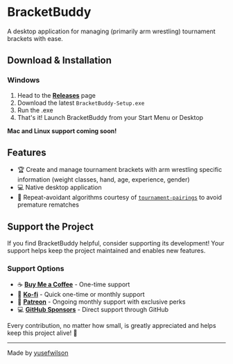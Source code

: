 # BracketBuddy

A desktop application for managing (primarily arm wrestling) tournament brackets with ease.

## Download & Installation

### Windows
1. Head to the [**Releases**](../../releases) page
2. Download the latest `BracketBuddy-Setup.exe`
3. Run the .exe
4. That's it! Launch BracketBuddy from your Start Menu or Desktop

**Mac and Linux support coming soon!**

## Features

- 🏆 Create and manage tournament brackets with arm wrestling specific information (weight classes, hand, age, experience, gender)
- 💻 Native desktop application
- 🚀 Repeat-avoidant algorithms courtesy of [`tournament-pairings`](https://github.com/slashinfty/tournament-pairings) to avoid premature rematches

## Support the Project

If you find BracketBuddy helpful, consider supporting its development! Your support helps keep the project maintained and enables new features.

### Support Options

- ☕ [**Buy Me a Coffee**](https://buymeacoffee.com/yusefwilson) - One-time support
- 💖 [**Ko-fi**](https://ko-fi.com/yusefwilson) - Quick one-time or monthly support
- 🎨 [**Patreon**](https://patreon.com/yusefwilson) - Ongoing monthly support with exclusive perks
- 💻 [**GitHub Sponsors**](https://github.com/sponsors/yusefwilson) - Direct support through GitHub

Every contribution, no matter how small, is greatly appreciated and helps keep this project alive! 🙏

---

Made by [yusefwilson](https://github.com/yusefwilson)
